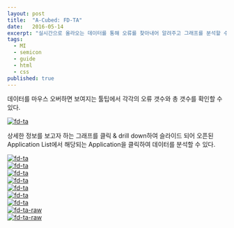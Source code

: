 ```yaml
---
layout: post
title:  "A-Cubed: FD-TA"
date:   2016-05-14
excerpt: "실시간으로 올라오는 데이터를 통해 오류를 찾아내어 알려주고 그래프를 분석할 수 있게 도와주는 제품"
tags:
  - MI
  - semicon
  - guide
  - html
  - css
published: true
---
```


<!--
**Watch out!** 
FD-TA(Fault Detection Trace Analysis): 실시간으로 올라오는 데이터를 통해 오류를 찾아내어 알려주고 trace(그래프)를 분석할 수 있게 도와주는 제품
{: .notice}
-->

데이터를 마우스 오버하면 보여지는 툴팁에서 각각의 오류 갯수와 총 갯수를 확인할 수 있다.

<a href="{{ site.url }}/images/works/20160514/image-1.jpg"><img src="{{ site.url }}/images/works/20160514/image-1.jpg" alt="fd-ta"></a>
<br>

상세한 정보를 보고자 하는 그래프를 클릭 & drill down하여 슬라이드 되어 오픈된 Application List에서 해당되는 Application을 클릭하여 데이터를 분석할 수 있다.

<a href="{{ site.url }}/images/works/20160514/image-2.jpg"><img src="{{ site.url }}/images/works/20160514/image-2.jpg" alt="fd-ta"></a>
<br>
<a href="{{ site.url }}/images/works/20160514/image-3.jpg"><img src="{{ site.url }}/images/works/20160514/image-3.jpg" alt="fd-ta"></a>
<br>
<a href="{{ site.url }}/images/works/20160514/image-4.jpg"><img src="{{ site.url }}/images/works/20160514/image-4.jpg" alt="fd-ta"></a>
<br>
<a href="{{ site.url }}/images/works/20160514/image-5.jpg"><img src="{{ site.url }}/images/works/20160514/image-5.jpg" alt="fd-ta"></a>
<br>
<a href="{{ site.url }}/images/works/20160514/image-6.jpg"><img src="{{ site.url }}/images/works/20160514/image-6.jpg" alt="fd-ta"></a>
<br>
<a href="{{ site.url }}/images/works/20160514/image-7.jpg"><img src="{{ site.url }}/images/works/20160514/image-7.jpg" alt="fd-ta"></a>
<br>
<a href="{{ site.url }}/images/works/20160514/image-8.jpg"><img src="{{ site.url }}/images/works/20160514/image-8.jpg" alt="fd-ta"></a>
<br>
<a href="{{ site.url }}/images/works/20160514/image-9.jpg"><img src="{{ site.url }}/images/works/20160514/image-9.jpg" alt="fd-ta-raw"></a> 
<br>
<a href="{{ site.url }}/images/works/20160514/image-10.jpg"><img src="{{ site.url }}/images/works/20160514/image-10.jpg" alt="fd-ta-raw"></a>
